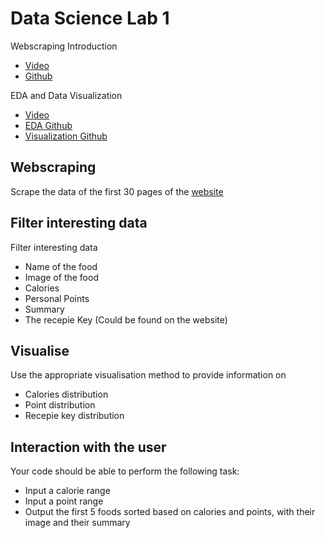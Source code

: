 # Data Science Lab 1

Webscraping Introduction
- [Video](
https://www.youtube.com/watch?v=_2kFa52pI6Q)
- [Github](https://github.com/sepinouda/Intro_to_Data_Science/blob/main/Webscraping/Webscraping.ipynb)

EDA and Data Visualization
- [Video](https://www.youtube.com/watch?v=Zji7tAfvEg&t=4s)
- [EDA Github](https://github.com/sepinouda/Intro_to_Data_Science/tree/main/Lecture%203/EDA)
- [Visualization Github](https://github.com/sepinouda/Intro_to_Data_Science/tree/main/Lecture%202/Data%20Visualisation)

## Webscraping
Scrape the data of the first 30 pages of the [website](https://www.skinnytaste.com)

## Filter interesting data
Filter interesting data
- Name of the food
- Image of the food
- Calories
- Personal Points
- Summary
- The recepie Key (Could be found on the website) 

## Visualise
Use the appropriate visualisation method to provide information on
- Calories distribution
- Point distribution
- Recepie key distribution

## Interaction with the user
Your code should be able to perform the following task:
- Input a calorie range
- Input a point range
- Output the first 5 foods sorted based on calories and points, with their image and their summary